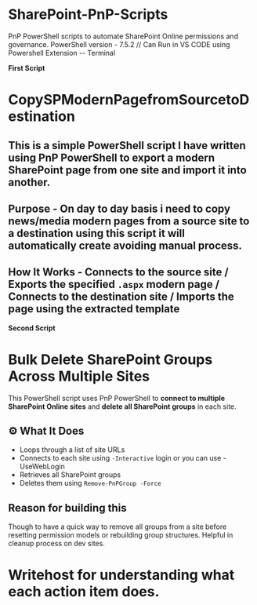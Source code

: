 # SharePoint-PnP-Scripts
PnP PowerShell scripts to automate SharePoint Online permissions and governance.
PowerShell version - 7.5.2 // Can Run in VS CODE using Powershell Extension -- Terminal 

**First Script**
# CopySPModernPagefromSourcetoDestination
## This is a simple PowerShell script I have written using PnP PowerShell to **export a modern SharePoint page** from one site and **import it into another**.
## Purpose - On day to day basis i need to copy news/media modern pages from a source site to a destination using this script it will automatically create avoiding manual process.
## How It Works - Connects to the source site / Exports the specified `.aspx` modern page / Connects to the destination site / Imports the page using the extracted template

**Second Script**
# Bulk Delete SharePoint Groups Across Multiple Sites
This PowerShell script uses PnP PowerShell to **connect to multiple SharePoint Online sites** and **delete all SharePoint groups** in each site.
## ⚙️ What It Does
- Loops through a list of site URLs
- Connects to each site using `-Interactive` login or you can use -UseWebLogin
- Retrieves all SharePoint groups
- Deletes them using `Remove-PnPGroup -Force`
## Reason for building this
Though to have a quick way to remove all groups from a site before resetting permission models or rebuilding group structures. Helpful in cleanup process on dev sites.
# Writehost for understanding what each action item does.
